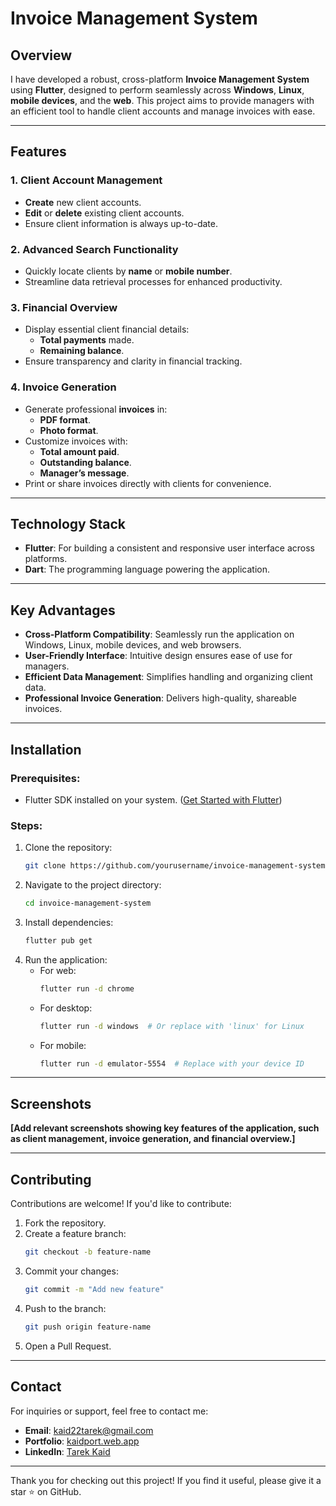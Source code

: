 # Invoice Management System

## Overview

I have developed a robust, cross-platform **Invoice Management System** using **Flutter**, designed to perform seamlessly across **Windows**, **Linux**, **mobile devices**, and the **web**. This project aims to provide managers with an efficient tool to handle client accounts and manage invoices with ease.

---

## Features

### **1. Client Account Management**

- **Create** new client accounts.
- **Edit** or **delete** existing client accounts.
- Ensure client information is always up-to-date.

### **2. Advanced Search Functionality**

- Quickly locate clients by **name** or **mobile number**.
- Streamline data retrieval processes for enhanced productivity.

### **3. Financial Overview**

- Display essential client financial details:
  - **Total payments** made.
  - **Remaining balance**.
- Ensure transparency and clarity in financial tracking.

### **4. Invoice Generation**

- Generate professional **invoices** in:
  - **PDF format**.
  - **Photo format**.
- Customize invoices with:
  - **Total amount paid**.
  - **Outstanding balance**.
  - **Manager’s message**.
- Print or share invoices directly with clients for convenience.

---

## Technology Stack

- **Flutter**: For building a consistent and responsive user interface across platforms.
- **Dart**: The programming language powering the application.

---

## Key Advantages

- **Cross-Platform Compatibility**: Seamlessly run the application on Windows, Linux, mobile devices, and web browsers.
- **User-Friendly Interface**: Intuitive design ensures ease of use for managers.
- **Efficient Data Management**: Simplifies handling and organizing client data.
- **Professional Invoice Generation**: Delivers high-quality, shareable invoices.

---

## Installation

### Prerequisites:

- Flutter SDK installed on your system. ([Get Started with Flutter](https://flutter.dev/docs/get-started))

### Steps:

1. Clone the repository:
   ```bash
   git clone https://github.com/yourusername/invoice-management-system.git
   ```
2. Navigate to the project directory:
   ```bash
   cd invoice-management-system
   ```
3. Install dependencies:
   ```bash
   flutter pub get
   ```
4. Run the application:
   - For web:
     ```bash
     flutter run -d chrome
     ```
   - For desktop:
     ```bash
     flutter run -d windows  # Or replace with 'linux' for Linux
     ```
   - For mobile:
     ```bash
     flutter run -d emulator-5554  # Replace with your device ID
     ```

---

## Screenshots

**[Add relevant screenshots showing key features of the application, such as client management, invoice generation, and financial overview.]**

---

## Contributing

Contributions are welcome! If you'd like to contribute:

1. Fork the repository.
2. Create a feature branch:
   ```bash
   git checkout -b feature-name
   ```
3. Commit your changes:
   ```bash
   git commit -m "Add new feature"
   ```
4. Push to the branch:
   ```bash
   git push origin feature-name
   ```
5. Open a Pull Request.



---

## Contact

For inquiries or support, feel free to contact me:

- **Email**: [kaid22tarek@gmail.com](mailto\:kaid22tarek@gmail.com)
- **Portfolio**: [kaidport.web.app](https://kaidport.web.app)
- **LinkedIn**: [Tarek Kaid](https://www.linkedin.com/in/tarek-kaid-32957a277)

---

Thank you for checking out this project! If you find it useful, please give it a star ⭐ on GitHub.


